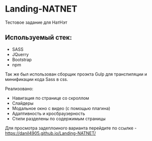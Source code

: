 # Landing-NATNET
Тестовое задание для НатНэт

## Используемый стек:

* SASS
* JQuerry
* Bootstrap
* npm 

Так же был использован сборщик проэкта Gulp для транспиляции и минификации кода Sass в css.

Реализовано:

* Навигация по странице со скроллом
* Слайдеры
* Модальное окно с видео (с помощью плагина)
* Адаптивность и кросбраузерность
* Стили разделены по содержимым страницы

Для просмотра задеплоиного варианта перейдите по ссылке - https://danil4905.github.io/Landing-NATNET/
